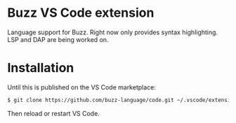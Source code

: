 # Buzz VS Code extension

Language support for Buzz. Right now only provides syntax highlighting. LSP and DAP are being worked on.

# Installation

Until this is published on the VS Code marketplace:

```bash
$ git clone https://github.com/buzz-language/code.git ~/.vscode/extensions/giann.buzz-0.0.1
```

Then reload or restart VS Code.